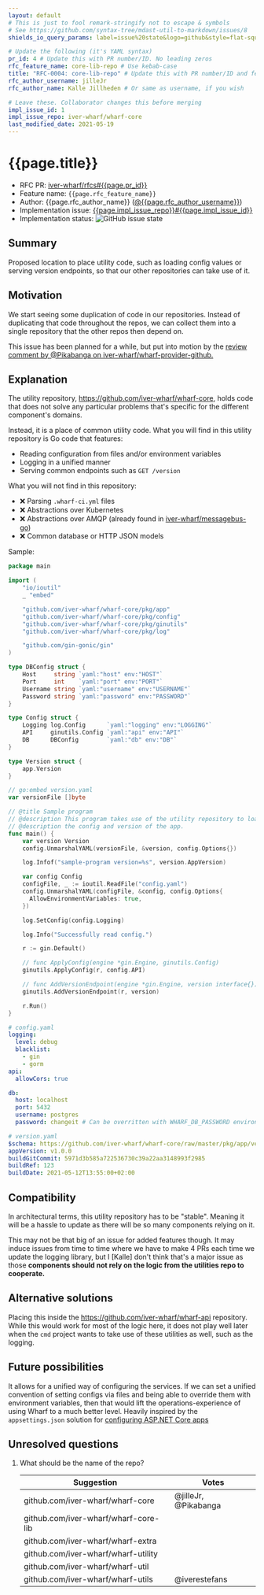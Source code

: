 ```yaml
---
layout: default
# This is just to fool remark-stringify not to escape & symbols
# See https://github.com/syntax-tree/mdast-util-to-markdown/issues/8
shields_io_query_params: label=issue%20state&logo=github&style=flat-square

# Update the following (it's YAML syntax)
pr_id: 4 # Update this with PR number/ID. No leading zeros
rfc_feature_name: core-lib-repo # Use kebab-case
title: "RFC-0004: core-lib-repo" # Update this with PR number/ID and feature name. Use leading zeros
rfc_author_username: jilleJr
rfc_author_name: Kalle Jillheden # Or same as username, if you wish

# Leave these. Collaborator changes this before merging
impl_issue_id: 1
impl_issue_repo: iver-wharf/wharf-core
last_modified_date: 2021-05-19
---
```


# {{page.title}}

- RFC PR: [iver-wharf/rfcs#{{page.pr_id}}](https://github.com/iver-wharf/rfcs/pulls/{{page.pr_id}})
- Feature name: `{{page.rfc_feature_name}}`
- Author: {{page.rfc_author_name}} ([@{{page.rfc_author_username}}](https://github.com/{{page.rfc_author_username}}))
- Implementation issue: [{{page.impl_issue_repo}}#{{page.impl_issue_id}}](https://github.com/{{page.impl_issue_repo}}/issues/{{page.impl_issue_id}})
- Implementation status: ![GitHub issue state](https://img.shields.io/github/issues/detail/state/{{page.impl_issue_repo}}/{{page.impl_issue_id}}?{{page.shields_io_query_params}})

## Summary

Proposed location to place utility code, such as loading config values or
serving version endpoints, so that our other repositories can take use of it.

## Motivation

We start seeing some duplication of code in our repositories. Instead of
duplicating that code throughout the repos, we can collect them into a single
repository that the other repos then depend on.

This issue has been planned for a while, but put into motion by the
[review comment by @Pikabanga on iver-wharf/wharf-provider-github.](https://github.com/iver-wharf/wharf-provider-github/pull/5#discussion_r630345589)

## Explanation

The utility repository, <https://github.com/iver-wharf/wharf-core>, holds code
that does not solve any particular problems that's specific for the different
component's domains.

Instead, it is a place of common utility code. What you will find in this
utility repository is Go code that features:

- Reading configuration from files and/or environment variables
- Logging in a unified manner
- Serving common endpoints such as `GET /version`

What you will not find in this repository:

- ❌ Parsing `.wharf-ci.yml` files
- ❌ Abstractions over Kubernetes
- ❌ Abstractions over AMQP (already found in [iver-wharf/messagebus-go](https://github.com/iver-wharf/messagebus-go))
- ❌ Common database or HTTP JSON models

Sample:

```go
package main

import (
    "io/ioutil"
    _ "embed"

    "github.com/iver-wharf/wharf-core/pkg/app"
    "github.com/iver-wharf/wharf-core/pkg/config"
    "github.com/iver-wharf/wharf-core/pkg/ginutils"
    "github.com/iver-wharf/wharf-core/pkg/log"

    "github.com/gin-gonic/gin"
)

type DBConfig struct {
    Host     string `yaml:"host" env:"HOST"`
    Port     int    `yaml:"port" env:"PORT"`
    Username string `yaml:"username" env:"USERNAME"`
    Password string `yaml:"password" env:"PASSWORD"`
}

type Config struct {
    Logging log.Config      `yaml:"logging" env:"LOGGING"`
    API     ginutils.Config `yaml:"api" env:"API"`
    DB      DBConfig        `yaml:"db" env:"DB"`
}

type Version struct {
    app.Version
}

// go:embed version.yaml
var versionFile []byte

// @title Sample program
// @description This program takes use of the utility repository to load in
// @description the config and version of the app.
func main() {
    var version Version
    config.UnmarshalYAML(versionFile, &version, config.Options{})

    log.Infof("sample-program version=%s", version.AppVersion)

    var config Config
    configFile, _ := ioutil.ReadFile("config.yaml")
    config.UnmarshalYAML(configFile, &config, config.Options{
      AllowEnvironmentVariables: true,
    })

    log.SetConfig(config.Logging)

    log.Info("Successfully read config.")

    r := gin.Default()

    // func ApplyConfig(engine *gin.Engine, ginutils.Config)
    ginutils.ApplyConfig(r, config.API)

    // func AddVersionEndpoint(engine *gin.Engine, version interface{})
    ginutils.AddVersionEndpoint(r, version)

    r.Run()
}
```

```yaml
# config.yaml
logging:
  level: debug
  blacklist:
    - gin
    - gorm
api:
  allowCors: true

db:
  host: localhost
  port: 5432
  username: postgres
  password: changeit # Can be overritten with WHARF_DB_PASSWORD environment variable
```

```yaml
# version.yaml
$schema: https://github.com/iver-wharf/wharf-core/raw/master/pkg/app/version-schema.json
appVersion: v1.0.0
buildGitCommit: 5971d3b585a722536730c39a22aa3148993f2985
buildRef: 123
buildDate: 2021-05-12T13:55:00+02:00
```

## Compatibility

In architectural terms, this utility repository has to be "stable". Meaning it
will be a hassle to update as there will be so many components relying on it.

This may not be that big of an issue for added features though. It may induce
issues from time to time where we have to make 4 PRs each time we update the
logging library, but I \[Kalle] don't think that's a major issue as those
**components should not rely on the logic from the utilities repo to
cooperate.**

## Alternative solutions

Placing this inside the <https://github.com/iver-wharf/wharf-api> repository.
While this would work for most of the logic here, it does not play well later
when the `cmd` project wants to take use of these utilities as well, such as
the logging.

## Future possibilities

It allows for a unified way of configuring the services. If we can set a
unified convention of setting configs via files and being able to override them
with environment variables, then that would lift the operations-experience of
using Wharf to a much better level. Heavily inspired by the `appsettings.json`
solution for [configuring ASP.NET Core apps](https://docs.microsoft.com/en-us/aspnet/core/fundamentals/configuration/?view=aspnetcore-5.0)

## Unresolved questions

1. What should be the name of the repo?

   | Suggestion                           | Votes                |
   | ----------                           | -----                |
   | github.com/iver-wharf/wharf-core     | @jilleJr, @Pikabanga |
   | github.com/iver-wharf/wharf-core-lib |                      |
   | github.com/iver-wharf/wharf-extra    |                      |
   | github.com/iver-wharf/wharf-utility  |                      |
   | github.com/iver-wharf/wharf-util     |                      |
   | github.com/iver-wharf/wharf-utils    | @iverestefans        |
